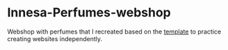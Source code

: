 # Innesa-Perfumes-webshop

Webshop with perfumes that I recreated based on the [template](https://websitedemos.net/inessa-perfumes-04/) to practice creating websites independently.
